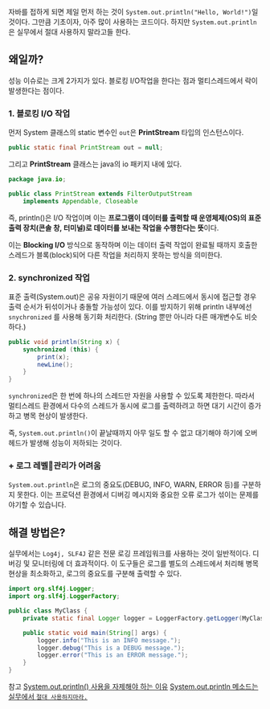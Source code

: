 자바를 접하게 되면 제일 먼저 하는 것이 `System.out.println("Hello, World!")`일 것이다.
그만큼 기초이자, 아주 많이 사용하는 코드이다.
하지만 `System.out.println`은 실무에서 절대 사용하지 말라고들 한다.


## 왜일까?
성능 이슈로는 크게 2가지가 있다. 블로킹 I/O작업을 한다는 점과 멀티스레드에서 락이 발생한다는 점이다.

### 1. 블로킹 I/O 작업
먼저 System 클래스의 static 변수인 `out`은 **PrintStream** 타입의 인스턴스이다.
```java
public static final PrintStream out = null;
```

그리고 **PrintStream** 클래스는 java의 io 패키지 내에 있다.
```java
package java.io;

public class PrintStream extends FilterOutputStream  
    implements Appendable, Closeable
```
즉, println()은 I/O 작업이며 이는 **프로그램이 데이터를 출력할 때 운영체제(OS)의 표준 출력 장치(콘솔 창, 터미널)로 데이터를 보내는 작업을 수행한다는 뜻**이다.

이는 **Blocking I/O** 방식으로 동작하며 이는 데이터 출력 작업이 완료될 때까지 호출한 스레드가 블록(block)되어 다른 작업을 처리하지 못하는 방식을 의미한다.


### 2. synchronized 작업
표준 출력(System.out)은 공유 자원이기 때문에 여러 스레드에서 동시에 접근할 경우 출력 순서가 뒤섞이거나 충돌할 가능성이 있다.
이를 방지하기 위해 println 내부에선 `snychronized` 를 사용해 동기화 처리한다.
(String 뿐만 아니라 다른 매개변수도 비슷하다.)

```java
public void println(String x) {  
    synchronized (this) {  
        print(x);  
        newLine();  
    }  
}
```
`synchronized`은 한 번에 하나의 스레드만 자원을 사용할 수 있도록 제한한다.
따라서 멀티스레드 환경에서 다수의 스레드가 동시에 로그를 출력하려고 하면 대기 시간이 증가하고 병목 현상이 발생한다.

즉, `System.out.println()`이 끝날때까지 아무 일도 할 수 없고 대기해야 하기에 오버헤드가 발생해 성능이 저하되는 것이다.


### + 로그 레벨관리가 어려움
`System.out.println`은 로그의 중요도(DEBUG, INFO, WARN, ERROR 등)를 구분하지 못한다. 이는 프로덕션 환경에서 디버깅 메시지와 중요한 오류 로그가 섞이는 문제를 야기할 수 있습니다.


## 해결 방법은?
실무에서는 `Log4j, SLF4J` 같은 전문 로깅 프레임워크를 사용하는 것이 일반적이다.
디버깅 및 모니터링에 더 효과적이다.
이 도구들은 로그를 별도의 스레드에서 처리해 병목 현상을 최소화하고, 로그의 중요도를 구분해 출력할 수 있다.

```java
import org.slf4j.Logger;
import org.slf4j.LoggerFactory;

public class MyClass {
    private static final Logger logger = LoggerFactory.getLogger(MyClass.class);

    public static void main(String[] args) {
        logger.info("This is an INFO message.");
        logger.debug("This is a DEBUG message.");
        logger.error("This is an ERROR message.");
    }
}
```





참고
[System.out.println() 사용을 자제해야 하는 이유](https://velog.io/@destiny1616/System.out.println-%EC%82%AC%EC%9A%A9%EC%9D%84-%EC%9E%90%EC%A0%9C%ED%95%B4%EC%95%BC-%ED%95%98%EB%8A%94-%EC%9D%B4%EC%9C%A0)
[System.out.println 메소드는 실무에서 `절대 사용하지마라.`](https://systemdata.tistory.com/21)